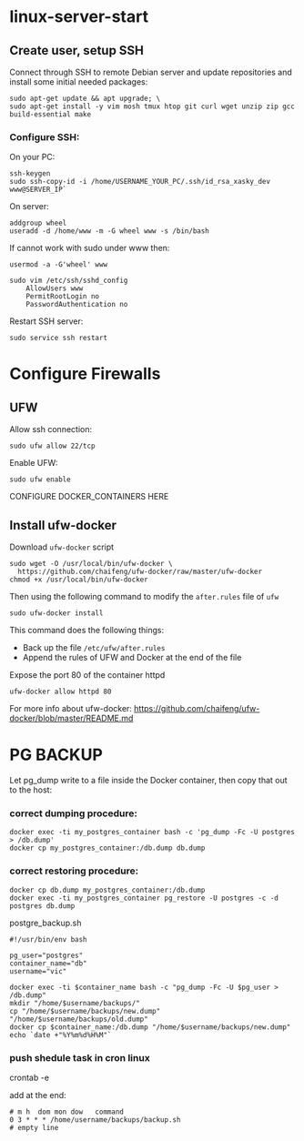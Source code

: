 # linux-server-start


## Create user, setup SSH

Connect through SSH to remote Debian server and update repositories and install some initial needed packages:

```
sudo apt-get update && apt upgrade; \
sudo apt-get install -y vim mosh tmux htop git curl wget unzip zip gcc build-essential make
```

### Configure SSH:

On your PC:
```
ssh-keygen
sudo ssh-copy-id -i /home/USERNAME_YOUR_PC/.ssh/id_rsa_xasky_dev www@SERVER_IP`
```
On server:
```
addgroup wheel
useradd -d /home/www -m -G wheel www -s /bin/bash
```
If cannot work with sudo under www then:
```
usermod -a -G'wheel' www
```

```
sudo vim /etc/ssh/sshd_config
    AllowUsers www
    PermitRootLogin no
    PasswordAuthentication no
```

Restart SSH server:

```
sudo service ssh restart
```

# Configure Firewalls
## UFW

Allow ssh connection:
```
sudo ufw allow 22/tcp
```
Enable UFW:
```
sudo ufw enable
```

CONFIGURE DOCKER_CONTAINERS HERE

## Install ufw-docker

Download `ufw-docker` script

    sudo wget -O /usr/local/bin/ufw-docker \
      https://github.com/chaifeng/ufw-docker/raw/master/ufw-docker
    chmod +x /usr/local/bin/ufw-docker

Then using the following command to modify the `after.rules` file of `ufw`

    sudo ufw-docker install

This command does the following things:
- Back up the file `/etc/ufw/after.rules`
- Append the rules of UFW and Docker at the end of the file

Expose the port 80 of the container httpd

    ufw-docker allow httpd 80


For more info about ufw-docker:
https://github.com/chaifeng/ufw-docker/blob/master/README.md

# PG BACKUP

Let pg_dump write to a file inside the Docker container, then copy that out to the host:

### correct dumping procedure:
```
docker exec -ti my_postgres_container bash -c 'pg_dump -Fc -U postgres > /db.dump'
docker cp my_postgres_container:/db.dump db.dump
```
### correct restoring procedure:
```
docker cp db.dump my_postgres_container:/db.dump
docker exec -ti my_postgres_container pg_restore -U postgres -c -d postgres db.dump
```

postgre_backup.sh

```
#!/usr/bin/env bash

pg_user="postgres"
container_name="db"
username="vic"

docker exec -ti $container_name bash -c "pg_dump -Fc -U $pg_user > /db.dump"
mkdir "/home/$username/backups/"
cp "/home/$username/backups/new.dump" "/home/$username/backups/old.dump"
docker cp $container_name:/db.dump "/home/$username/backups/new.dump"
echo `date +"%Y%m%d%H%M"`
```

### push shedule task in cron linux

crontab -e

add at the end:

```
# m h  dom mon dow   command
0 3 * * * /home/username/backups/backup.sh
# empty line
```

